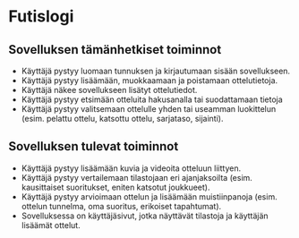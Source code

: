 # Futislogi

## Sovelluksen tämänhetkiset toiminnot

* Käyttäjä pystyy luomaan tunnuksen ja kirjautumaan sisään sovellukseen.
* Käyttäjä pystyy lisäämään, muokkaamaan ja poistamaan ottelutietoja.
* Käyttäjä näkee sovellukseen lisätyt ottelutiedot.
* Käyttäjä pystyy etsimään otteluita hakusanalla tai suodattamaan tietoja 
* Käyttäjä pystyy valitsemaan ottelulle yhden tai useamman luokittelun (esim. pelattu ottelu, katsottu ottelu, sarjataso, sijainti).

## Sovelluksen tulevat toiminnot
* Käyttäjä pystyy lisäämään kuvia ja videoita otteluun liittyen.
* Käyttäjä pystyy vertailemaan tilastojaan eri ajanjaksoilta (esim. kausittaiset suoritukset, eniten katsotut joukkueet).
* Käyttäjä pystyy arvioimaan ottelun ja lisäämään muistiinpanoja (esim. ottelun tunnelma, oma suoritus, erikoiset tapahtumat).
* Sovelluksessa on käyttäjäsivut, jotka näyttävät tilastoja ja käyttäjän lisäämät ottelut.
